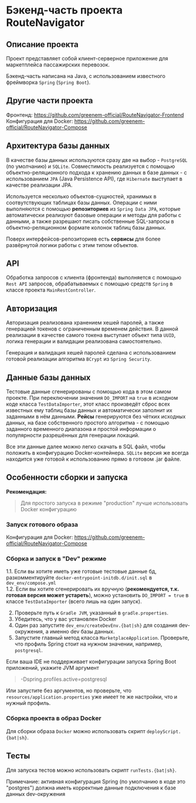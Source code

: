 # Бэкенд-часть проекта RouteNavigator
## Описание проекта
Проект представляет собой клиент-серверное приложение для маркетплейса пассажирских перевозок.  

Бэкенд-часть написана на Java, с использованием известного фреймворка `Spring` (`Spring Boot`).

## Другие части проекта
Фронтенд: https://github.com/greenem-official/RouteNavigator-Frontend  
Конфигурация для Docker: https://github.com/greenem-official/RouteNavigator-Compose  

## Архитектура базы данных
В качестве базы данных используются сразу две на выбор - `PostgreSQL` (по умолчанию) и `SQLite`. Совместимость реализуется с помощью объектно-реляционного подхода к хранению данных в базе данных - с использованием `JPA` (Java Persistence API), где `Hibernate` выступает в качестве реализации JPA.

Используется несколько объектов-сущностей, хранимых в соотвутствующих таблицах базы данных. Операции с ними выполняются с помощью **репозиториев** из `Spring Data JPA`, которые автоматически реализуют базовые операции и методы для работы с данными, а также разрешают писать собственные SQL-запросы в объектно-реляционном формате колонок таблиц базы данных.  

Поверх интерфейсов-репозиториев есть **сервисы** для более развёрнутой логики работы с этим типом объектов.

## API
Обработка запросов с клиента (фронтенда) выполняется с помощью `Rest API` запросов, обрабатываемых с помощью средств `Spring` в классе проекта `MainRestController`.

## Авторизация
Авторизация реализована хранением хешей паролей, а также генерацией токенов с ограниченным временем действия. В данной реализации в качестве самого токена выступает объект типа `UUID`, логика генерации и валидации реализована самостоятельно.  

Генерация и валидация хешей паролей сделана с использованием готовой реализации алгоритма `BCrypt` из `Spring Security`.

## Данные базы данных
Тестовые данные сгенерированы с помощью кода в этом самом проекте. При переключении значения `DO_IMPORT` на `true` в исходном коде класса `TestDataImporter`, этот класс произведёт сброс всех известных ему таблиц базы данных и автоматически заполнит их заданными в нём данными. **Рейсы** генерируются без чётких исходных данных, на базе собственного простого алгоритма -  с помощью заданного временного диапазона и простой информации о популярности разрешённых для генерации локаций.  

Все эти данные далее можно легко скачать в SQL файл, чтобы положить в конфигурацию Docker-контейнера. `SQLite` версия же всегда находится уже готовой к использованию прямо в готовом .jar файле.

## Особенности сборки и запуска
**Рекомендация:**
> Для простого запуска в режиме "production" лучше использовать Docker конфигурацию

### Запуск готового образа
Конфигурация для Docker: https://github.com/greenem-official/RouteNavigator-Compose

### Сборка и запуск в "Dev" режиме


1.1. Если вы хотите иметь уже готовые тестовые данные бд, разкомментируйте `docker-entrypoint-initdb.d/init.sql` в `dev_env/compose.yml`  
1.2. Если вы хотите сгенерировать их вручную (**рекомендуется, т.к. готовая версия может устареть**), можно установить `DO_IMPORT = true` в классе `TestDataImporter` (всего лишь на один запуск).  

2. Проверьте путь к `Gradle JVM`, указанный в `gradle.properties`.  
3. Убедитесь, что у вас установлен Docker
4. Один раз запустите `dev_env/createDevEnv.{bat|sh}` для создания dev-окружения, а именно dev базы данных.  
5. Запустите главный метод класса `MarketplaceApplication`. Проверьте, что профиль Spring стоит на нужном значении, например, `postgresql`.  

Если ваша IDE не поддерживает конфигурации запуска Spring Boot приложений, укажите JVM аргумент
> -Dspring.profiles.active=postgresql

Или запустите без аргументов, но проверьте, что `resources/application.properties` уже имеет те же настройки, что и нужный профиль.

### Сборка проекта в образ Docker
Для сборки образа `Docker` можно использовать скрипт `deployScript.{bat|sh}`.  

## Тесты
Для запуска тестов можно использовать скрипт `runTests.{bat|sh}`.

Примечание: активная конфигурация Spring (по умолчанию в коде это "postgres") должна иметь корректные данные подключения к базе данных dev-окружения
